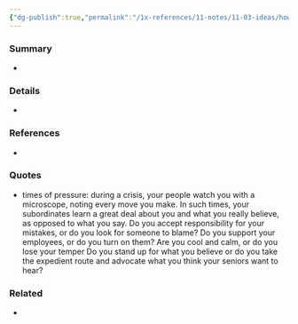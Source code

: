 ```yaml
---
{"dg-publish":true,"permalink":"/1x-references/11-notes/11-03-ideas/how-i-act-during-a-crisis-says-a-lot-about-what-i-truly-believe/","title":"How I act during a crisis says a lot about what I truly believe","noteIcon":""}
---
```



### Summary
- 

### Details
- 

### References
- 

### Quotes
- times of pressure: during a crisis, your people watch you with a microscope, noting every move you make. In such times, your subordinates learn a great deal about you and what you really believe, as opposed to what you say. Do you accept responsibility for your mistakes, or do you look for someone to blame? Do you support your employees, or do you turn on them? Are you cool and calm, or do you lose your temper Do you stand up for what you believe or do you take the expedient route and advocate what you think your seniors want to hear? 


### Related
- 